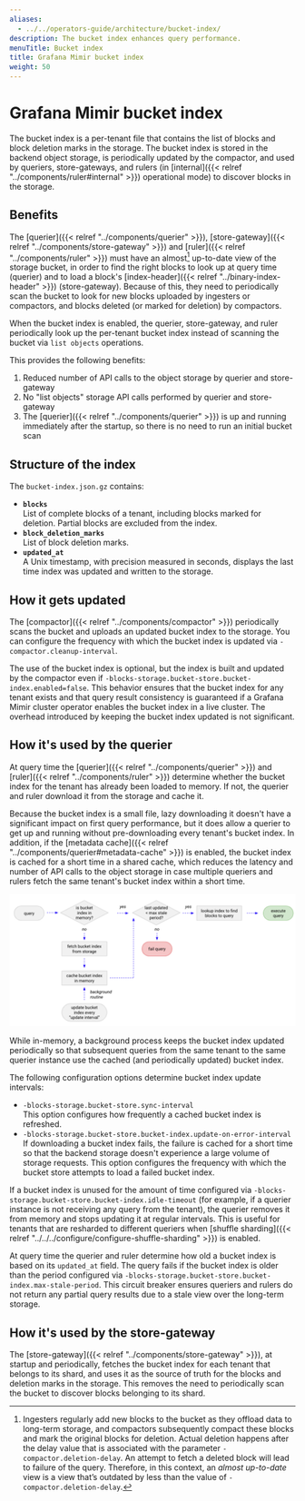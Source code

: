 ```yaml
---
aliases:
  - ../../operators-guide/architecture/bucket-index/
description: The bucket index enhances query performance.
menuTitle: Bucket index
title: Grafana Mimir bucket index
weight: 50
---
```


# Grafana Mimir bucket index

The bucket index is a per-tenant file that contains the list of blocks and block deletion marks in the storage. The bucket index is stored in the backend object storage, is periodically updated by the compactor, and used by queriers, store-gateways, and rulers (in [internal]({{< relref "../components/ruler#internal" >}}) operational mode) to discover blocks in the storage.

## Benefits

The [querier]({{< relref "../components/querier" >}}), [store-gateway]({{< relref "../components/store-gateway" >}}) and [ruler]({{< relref "../components/ruler" >}}) must have an almost[^1] up-to-date view of the storage bucket, in order to find the right blocks to look up at query time (querier) and to load a block's [index-header]({{< relref "../binary-index-header" >}}) (store-gateway).
Because of this, they need to periodically scan the bucket to look for new blocks uploaded by ingesters or compactors, and blocks deleted (or marked for deletion) by compactors.

When the bucket index is enabled, the querier, store-gateway, and ruler periodically look up the per-tenant bucket index instead of scanning the bucket via `list objects` operations.

This provides the following benefits:

1. Reduced number of API calls to the object storage by querier and store-gateway
1. No "list objects" storage API calls performed by querier and store-gateway
1. The [querier]({{< relref "../components/querier" >}}) is up and running immediately after the startup, so there is no need to run an initial bucket scan

## Structure of the index

The `bucket-index.json.gz` contains:

- **`blocks`**<br />
  List of complete blocks of a tenant, including blocks marked for deletion. Partial blocks are excluded from the index.
- **`block_deletion_marks`**<br />
  List of block deletion marks.
- **`updated_at`**<br />
  A Unix timestamp, with precision measured in seconds, displays the last time index was updated and written to the storage.

## How it gets updated

The [compactor]({{< relref "../components/compactor" >}}) periodically scans the bucket and uploads an updated bucket index to the storage.
You can configure the frequency with which the bucket index is updated via `-compactor.cleanup-interval`.

The use of the bucket index is optional, but the index is built and updated by the compactor even if `-blocks-storage.bucket-store.bucket-index.enabled=false`.
This behavior ensures that the bucket index for any tenant exists and that query result consistency is guaranteed if a Grafana Mimir cluster operator enables the bucket index in a live cluster.
The overhead introduced by keeping the bucket index updated is not significant.

## How it's used by the querier

At query time the [querier]({{< relref "../components/querier" >}}) and [ruler]({{< relref "../components/ruler" >}}) determine whether the bucket index for the tenant has already been loaded to memory.
If not, the querier and ruler download it from the storage and cache it.

Because the bucket index is a small file, lazy downloading it doesn't have a significant impact on first query performance, but it does allow a querier to get up and running without pre-downloading every tenant's bucket index.
In addition, if the [metadata cache]({{< relref "../components/querier#metadata-cache" >}}) is enabled, the bucket index is cached for a short time in a shared cache, which reduces the latency and number of API calls to the object storage in case multiple queriers and rulers fetch the same tenant's bucket index within a short time.

![Querier - Bucket index](bucket-index-querier-workflow.png)

<!-- Diagram source at https://docs.google.com/presentation/d/1bHp8_zcoWCYoNU2AhO2lSagQyuIrghkCncViSqn14cU/edit -->

While in-memory, a background process keeps the bucket index updated periodically so that subsequent queries from the same tenant to the same querier instance use the cached (and periodically updated) bucket index.

The following configuration options determine bucket index update intervals:

- `-blocks-storage.bucket-store.sync-interval`<br />
  This option configures how frequently a cached bucket index is refreshed.
- `-blocks-storage.bucket-store.bucket-index.update-on-error-interval`<br />
  If downloading a bucket index fails, the failure is cached for a short time so that the backend storage doesn't experience a large volume of storage requests.
  This option configures the frequency with which the bucket store attempts to load a failed bucket index.

If a bucket index is unused for the amount of time configured via `-blocks-storage.bucket-store.bucket-index.idle-timeout` (for example, if a querier instance is not receiving any query from the tenant), the querier removes it from memory and stops updating it at regular intervals.
This is useful for tenants that are resharded to different queriers when [shuffle sharding]({{< relref "../../../configure/configure-shuffle-sharding" >}}) is enabled.

At query time the querier and ruler determine how old a bucket index is based on its `updated_at` field.
The query fails if the bucket index is older than the period configured via `-blocks-storage.bucket-store.bucket-index.max-stale-period`.
This circuit breaker ensures queriers and rulers do not return any partial query results due to a stale view over the long-term storage.

## How it's used by the store-gateway

The [store-gateway]({{< relref "../components/store-gateway" >}}), at startup and periodically, fetches the bucket index for each tenant that belongs to its shard, and uses it as the source of truth for the blocks and deletion marks in the storage. This removes the need to periodically scan the bucket to discover blocks belonging to its shard.

[^1]:
    Ingesters regularly add new blocks to the bucket as they offload data to long-term storage,
    and compactors subsequently compact these blocks and mark the original blocks for deletion.
    Actual deletion happens after the delay value that is associated with the parameter `-compactor.deletion-delay`.
    An attempt to fetch a deleted block will lead to failure of the query.
    Therefore, in this context, an _almost up-to-date_ view is a view that’s outdated by less than the value of `-compactor.deletion-delay`.
